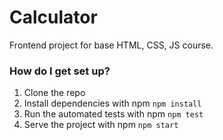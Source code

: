 # Calculator #

Frontend project for base HTML, CSS, JS course.

### How do I get set up? ###

1. Clone the repo
1. Install dependencies with npm 
   ```npm install```
1. Run the automated tests with npm
   ```npm test```
1. Serve the project with npm
   ```npm start``` 
